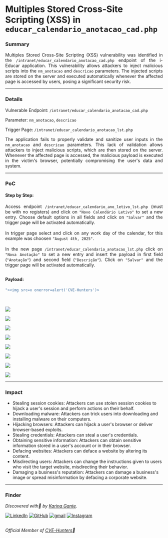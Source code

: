 # Multiples Stored Cross-Site Scripting (XSS) in `educar_calendario_anotacao_cad.php` 

### Summary

<p align="justify">Multiples Stored Cross-Site Scripting (XSS) vulnerability was identified in the <code>/intranet/educar_calendario_anotacao_cad.php</code> endpoint of the i-Educar application. This vulnerability allows attackers to inject malicious scripts into the <code>nm_anotacao</code> and <code>descricao</code> parameters. The injected scripts are stored on the server and executed automatically whenever the affected page is accessed by users, posing a significant security risk.</p>

---

### Details

Vulnerable Endpoint: `/intranet/educar_calendario_anotacao_cad.php`

Parameter: `nm_anotacao`, `descricao`

Trigger Page: `/intranet/educar_calendario_anotacao_lst.php`

<p align="justify">The application fails to properly validate and sanitize user inputs in the <code>nm_anotacao</code> and <code>descricao</code> parameters. This lack of validation allows attackers to inject malicious scripts, which are then stored on the server. Whenever the affected page is accessed, the malicious payload is executed in the victim's browser, potentially compromising the user's data and system.</p>

---

### PoC

#### Step by Step:

<p align="justify">Access endpoint <code>/intranet/educar_calendario_ano_letivo_lst.php</code> (must be with no registers) and click on <code>"Novo Calendário Letivo"</code> to set a new entry. Choose default options in all fields and click on <code>"Salvar"</code> and the trigger page will be activated automatically. </br></br>In trigger page select and click on any work day of the calendar, for this example was choosen <code>"August 4th, 2025"</code>. </br></br>In the new page <code>/intranet/educar_calendario_anotacao_lst.php</code> click on <code>"Nova Anotação"</code> to set a new entry and insert the payload in first field (<code>"Anotação"</code>) and second field (<code>"Descrição"</code>). Click on <code>"Salvar"</code> and the trigger page will be activated automatically.</p></p>

##

#### Payload:

````javascript
"><img src=x onerror=alert('CVE-Hunters')>
````
</br>

![](/CVEs/images/storedXss94.png)

![](/CVEs/images/storedXss95.png)

![](/CVEs/images/storedXss96.png)

![](/CVEs/images/storedXss97.png)

![](/CVEs/images/storedXss98.png)

![](/CVEs/images/storedXss99.png)

![](/CVEs/images/storedXss100.png)

![](/CVEs/images/storedXss101.png)

---

### Impact

<p align="justify">
<ul>
  <li>Stealing session cookies: Attackers can use stolen session cookies to hijack a user's session and perform actions on their behalf.</li>
  <li>Downloading malware: Attackers can trick users into downloading and installing malware on their computers.</li>
  <li>Hijacking browsers: Attackers can hijack a user's browser or deliver browser-based exploits.</li>
  <li>Stealing credentials: Attackers can steal a user's credentials.</li>
  <li>Obtaining sensitive information: Attackers can obtain sensitive information stored in a user's account or in their browser.</li>
  <li>Defacing websites: Attackers can deface a website by altering its content.</li>
  <li>Misdirecting users: Attackers can change the instructions given to users who visit the target website, misdirecting their behavior.</li>
  <li>Damaging a business's reputation: Attackers can damage a business's image or spread misinformation by defacing a corporate website.</li>
</ul>
</p>

---

### Finder

*Discovered with💜 by [Karina Gante](https://karinagante.github.io/).* 

[![LinkedIn](https://skillicons.dev/icons?i=linkedin&theme=dark)](https://www.linkedin.com/in/karina-gante/)
[![GitHub](https://skillicons.dev/icons?i=github&theme=dark)](https://www.github.com/KarinaGante/)
[![gmail](https://skillicons.dev/icons?i=gmail&theme=dark)](mailto:karina.gante1@gmail.com)
[![Instagram](https://skillicons.dev/icons?i=instagram&theme=dark)](https://www.instagram.com/karinovisk02/)

##

*Official Member of [CVE-Hunters](https://www.cvehunters.com/)🏹*